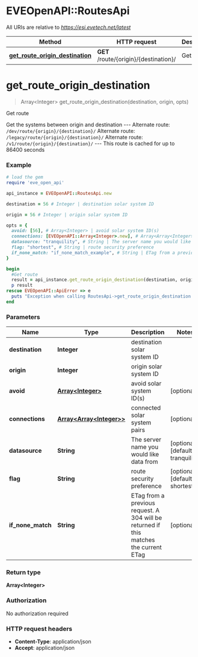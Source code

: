 # EVEOpenAPI::RoutesApi

All URIs are relative to *https://esi.evetech.net/latest*

Method | HTTP request | Description
------------- | ------------- | -------------
[**get_route_origin_destination**](RoutesApi.md#get_route_origin_destination) | **GET** /route/{origin}/{destination}/ | Get route


# **get_route_origin_destination**
> Array&lt;Integer&gt; get_route_origin_destination(destination, origin, opts)

Get route

Get the systems between origin and destination  --- Alternate route: `/dev/route/{origin}/{destination}/`  Alternate route: `/legacy/route/{origin}/{destination}/`  Alternate route: `/v1/route/{origin}/{destination}/`  --- This route is cached for up to 86400 seconds

### Example
```ruby
# load the gem
require 'eve_open_api'

api_instance = EVEOpenAPI::RoutesApi.new

destination = 56 # Integer | destination solar system ID

origin = 56 # Integer | origin solar system ID

opts = { 
  avoid: [56], # Array<Integer> | avoid solar system ID(s)
  connections: [EVEOpenAPI::Array<Integer>.new], # Array<Array<Integer>> | connected solar system pairs
  datasource: "tranquility", # String | The server name you would like data from
  flag: "shortest", # String | route security preference
  if_none_match: "if_none_match_example", # String | ETag from a previous request. A 304 will be returned if this matches the current ETag
}

begin
  #Get route
  result = api_instance.get_route_origin_destination(destination, origin, opts)
  p result
rescue EVEOpenAPI::ApiError => e
  puts "Exception when calling RoutesApi->get_route_origin_destination: #{e}"
end
```

### Parameters

Name | Type | Description  | Notes
------------- | ------------- | ------------- | -------------
 **destination** | **Integer**| destination solar system ID | 
 **origin** | **Integer**| origin solar system ID | 
 **avoid** | [**Array&lt;Integer&gt;**](Integer.md)| avoid solar system ID(s) | [optional] 
 **connections** | [**Array&lt;Array&lt;Integer&gt;&gt;**](Array&lt;Integer&gt;.md)| connected solar system pairs | [optional] 
 **datasource** | **String**| The server name you would like data from | [optional] [default to tranquility]
 **flag** | **String**| route security preference | [optional] [default to shortest]
 **if_none_match** | **String**| ETag from a previous request. A 304 will be returned if this matches the current ETag | [optional] 

### Return type

**Array&lt;Integer&gt;**

### Authorization

No authorization required

### HTTP request headers

 - **Content-Type**: application/json
 - **Accept**: application/json



